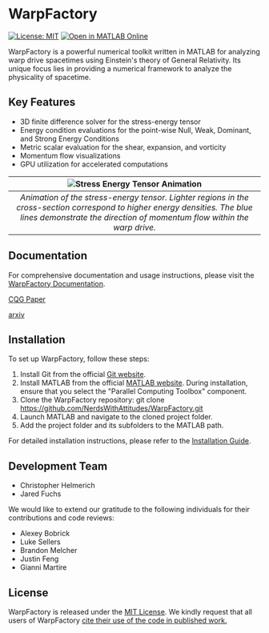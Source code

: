 # WarpFactory

[![License: MIT](https://img.shields.io/badge/License-MIT-yellow.svg)](https://opensource.org/licenses/MIT)
[![Open in MATLAB Online](https://www.mathworks.com/images/responsive/global/open-in-matlab-online.svg)](https://matlab.mathworks.com/open/github/v1?repo=NerdsWithAttitudes/WarpFactory&file=README.md)

WarpFactory is a powerful numerical toolkit written in MATLAB for analyzing warp drive spacetimes using Einstein's theory of General Relativity. Its unique focus lies in providing a numerical framework to analyze the physicality of spacetime.

## Key Features

- 3D finite difference solver for the stress-energy tensor
- Energy condition evaluations for the point-wise Null, Weak, Dominant, and Strong Energy Conditions
- Metric scalar evaluation for the shear, expansion, and vorticity
- Momentum flow visualizations
- GPU utilization for accelerated computations

|![Stress Energy Tensor Animation](Visualizer/images/AlcubierreMomentumFlow.gif)|
|:------------------------------:|
|*Animation of the stress-energy tensor. Lighter regions in the cross-section correspond to higher energy densities. The blue lines demonstrate the direction of momentum flow within the warp drive.*|

## Documentation

For comprehensive documentation and usage instructions, please visit the [WarpFactory Documentation](https://applied-physics.gitbook.io/warp-factory).

[CQG Paper](https://iopscience.iop.org/article/10.1088/1361-6382/ad2e42)

[arxiv](https://arxiv.org/abs/2404.03095)

## Installation

To set up WarpFactory, follow these steps:

1. Install Git from the official [Git website](https://git-scm.com/).
2. Install MATLAB from the official [MATLAB website](https://www.mathworks.com/products/matlab.html). During installation, ensure that you select the "Parallel Computing Toolbox" component.
3. Clone the WarpFactory repository: git clone https://github.com/NerdsWithAttitudes/WarpFactory.git
4. Launch MATLAB and navigate to the cloned project folder.
5. Add the project folder and its subfolders to the MATLAB path.

For detailed installation instructions, please refer to the [Installation Guide](https://applied-physics.gitbook.io/warp-factory/overview/installing-warp-factory).

## Development Team

- Christopher Helmerich
- Jared Fuchs

We would like to extend our gratitude to the following individuals for their contributions and code reviews:
- Alexey Bobrick
- Luke Sellers
- Brandon Melcher
- Justin Feng
- Gianni Martire

## License

WarpFactory is released under the [MIT License](https://opensource.org/licenses/MIT). We kindly request that all users of WarpFactory [cite their use of the code in published work.](https://applied-physics.gitbook.io/warp-factory/general/citing-warp-factory)


